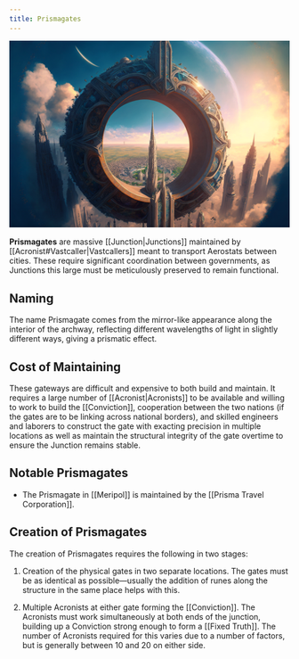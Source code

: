 ```yaml
---
title: Prismagates
---
```



![A Prismagate in Savaar|500](./images/Morne_An_immense_prismatic_portal_circular_gate_structure_atop__2a93c164-c671-47fc-aa0b-9a8f76b3c661.png "center right horizontal")

**Prismagates** are massive [[Junction|Junctions]] maintained by [[Acronist#Vastcaller|Vastcallers]] meant to transport Aerostats between cities. These require significant coordination between governments, as Junctions this large must be meticulously preserved to remain functional.

## Naming

The name Prismagate comes from the mirror-like appearance along the interior of the archway, reflecting different wavelengths of light in slightly different ways, giving a prismatic effect.

## Cost of Maintaining

These gateways are difficult and expensive to both build and maintain. It requires a large number of [[Acronist|Acronists]] to be available and willing to work to build the [[Conviction]], cooperation between the two nations (if the gates are to be linking across national borders), and skilled engineers and laborers to construct the gate with exacting precision in multiple locations as well as maintain the structural integrity of the gate overtime to ensure the Junction remains stable.

## Notable Prismagates

- The Prismagate in [[Meripol]] is maintained by the [[Prisma Travel Corporation]].
  
## Creation of Prismagates

The creation of Prismagates requires the following in two stages:

1. Creation of the physical gates in two separate locations. The gates must be as identical as possible—usually the addition of runes along the structure in the same place helps with this.

2. Multiple Acronists at either gate forming the [[Conviction]]. The Acronists must work simultaneously at both ends of the junction, building up a Conviction strong enough to form a [[Fixed Truth]]. The number of Acronists required for this varies due to a number of factors, but is generally between 10 and 20 on either side.